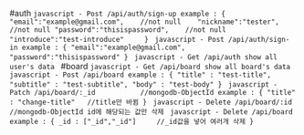 #auth
    ```javascript
    - Post /api/auth/sign-up
    example : {
        "email":"example@gmail.com",    //not null   
        "nickname":"tester",            //not null
        "password":"thisispassword",    //not null
        "introduce":"test-introduce"    
    }
    ```
    ```javascript
    - Post /api/auth/sign-in
    example : {
        "email":"example@gmail.com",
        "password":"thisispassword"
    }
    ```
    ```javascript
    - Get /api/auth
        show all user's data
    ```
#board
    ```javascript
    - Get /api/board
        show all board's data
    ```
    ```javascript
    - Post /api/board
    example : {
        "title" : "test-title",
        "subtitle" : "test-subtitle",
        "body" : "test-body"
    }
    ```
    ```javascript
    - Patch /api/board/:_id           //mongodb-ObjectId
    example : {
        "title" : "change-title"   //title만 바뀜
    }
    ```
    ```javascript
    - Delete /api/board/:id           //mongodb-ObjectId
        id에 해당되는 값만 삭제
    ```
    ```javascript
    - Delete /api/board
    example : {
        _id : ["_id","_id"]     //_id값을 넣어 여러개 삭제
    }
    ```